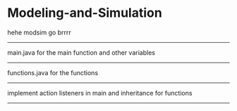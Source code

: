 # Modeling-and-Simulation
hehe modsim go brrrr

---------------------------

main.java for the main function and other variables

---------------------------

functions.java for the functions

---------------------------

implement action listeners in main and inheritance for functions

---------------------------
